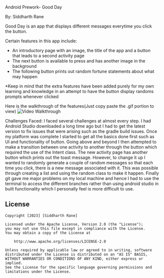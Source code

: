 Android Prework- Good Day

By: Siddharth Rane

Good Day is an app that displays different messages everytime you click the button.

Certain features in this app include:
- An introductory page with an image, the title of the app and a button that leads to a second activity page
- The next button is available to press and has another image in the background
- The following button prints out random fortune statements about what may happen

*Keep in mind that the extra features have been added purely for my own learning and knowledge in an attempt to have the button display randoms prompts whenever clicked

Here is the walkthrough of the features(Just copy paste the .gif portion to view)
<img src='https://i.imgur.com/4DcBAW0.gif' title='App_Demonstration' width='' alt='Video Walkthrough' />


Challenges Faced:
I faced several challenges at almost every step. I had Android Studio downloaded a long time ago but I had to get the latest version to fix issues that were arising such as the gradle build issues. Once my platform was complete I started to get all the basics done first such as UI and functionality of button. Going above and beyond I then attempted to make a transition between one activity to another through the button which required the use of the Intent class. The new activity page has another button which prints out the toast message. However, to change it up I wanted to randomly generate a couple of random messages so that each time you click, there is a new message associated with it. This was possible through creating a list and using the random class to make it happen. Finally git gave me major problems on my local machine and hence I had to use the terminal to access the different branches rather than using android studio in built functionality which I personally feel is more difficult to use.


## License

    Copyright [2023] [Siddharth Rane]

    Licensed under the Apache License, Version 2.0 (the "License");
    you may not use this file except in compliance with the License.
    You may obtain a copy of the License at

        http://www.apache.org/licenses/LICENSE-2.0

    Unless required by applicable law or agreed to in writing, software
    distributed under the License is distributed on an "AS IS" BASIS,
    WITHOUT WARRANTIES OR CONDITIONS OF ANY KIND, either express or implied.
    See the License for the specific language governing permissions and
    limitations under the License.

